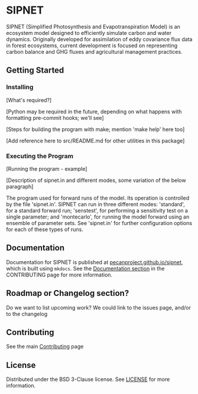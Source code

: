 # SIPNET

SIPNET (Simplified Photosynthesis and Evapotranspiration Model) is an ecosystem model designed to efficiently simulate
carbon and water dynamics. Originally developed for assimilation of eddy covariance flux data in forest ecosystems, 
current development is focused on representing carbon balance and GHG fluxes and agricultural management practices.

## Getting Started

### Installing

[What's required?]

[Python may be required in the future, depending on what happens with formatting pre-commit hooks; we'll see]

[Steps for building the program with make; mention 'make help' here too]

[Add reference here to src/README.md for other utilities in this package]

### Executing the Program

[Running the program - example]

[Description of sipnet.in and different modes, some variation of the below paragraph]

The program used for forward runs of the model. Its operation is
controlled by the file 'sipnet.in'. SIPNET can run in three different
modes: 'standard', for a standard forward run; 'senstest', for
performing a sensitivity test on a single parameter; and 'montecarlo',
for running the model forward using an ensemble of parameter sets. See
'sipnet.in' for further configuration options for each of these types of
runs.

## Documentation

Documentation for SIPNET is published at [pecanproject.github.io/sipnet](https://pecanproject.github.io/sipnet/), which is built using `mkdocs`. See 
the [Documentation section](CONTRIBUTING.md#documentation) in the CONTRIBUTING page for more information.

## Roadmap or Changelog section?

Do we want to list upcoming work? We could link to the issues page, and/or to the changelog

## Contributing

See the main [Contributing](CONTRIBUTING.md) page

## License

Distributed under the BSD 3-Clause license. See [LICENSE](https://github.com/PecanProject/sipnet/blob/master/LICENSE) for more information.
